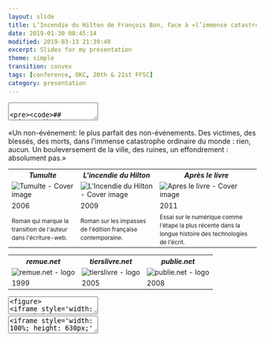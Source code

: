 ```yaml
---
layout: slide
title: L’Incendie du Hilton de François Bon, face à «l’immense catastrophe ordinaire du monde».
date: 2019-01-30 08:45:14
modified: 2019-03-13 21:39:40
excerpt: Slides for my presentation   
theme: simple
transition: convex
tags: [conference, OKC, 20th & 21st FFSC]
category: presentation
---
```




<!-- 1. Title  -->
<section data-markdown>
  <textarea data-template>

    ## _L’Incendie du Hilton_ de François Bon: Face à «l’immense catastrophe ordinaire du monde».

    - - - 
    Spyridon Simotas | PhD Candidate | @ss4ws</p>
    University of Virginia</p>
  </textarea>
</section>

<!-- SLIDE 1 (non-événement) -->

<section data-markdown>

«Un non-événement: le plus parfait des non-événements. Des victimes, des blessés, des morts, dans l’immense catastrophe ordinaire du monde : rien, aucun. Un bouleversement de la ville, des ruines, un effondrement : absolument pas.»

</section>



<!-- SLIDE 2  -->
<section>

<!-- Les livres -->
<section>

<table style="width:100%;" >
  <tr>
    <th><em>Tumulte</em></th>
    <th><em>L'incendie du Hilton</em></th> 
    <th><em>Après le livre</em></th>
  </tr>
  <tr>
    <td><img src="https://www.fayard.fr/sites/default/files/styles/couv_livre/public/images/livres/couv/9782213629902-T.jpg?itok=bbwfYqpf" style="max-width:300px;" alt="Tumulte - Cover image"></td>
    <td><img src="https://www.albin-michel.fr/file/image/aGFuZGxlcj1maXQmd2lkdGg9MzEw/ppm_medias__image__2009__9782226193902-x.jpg" style="max-width:300px;" alt="L'Incendie du Hilton - Cover image"></td>
    <td><img src="http://ref.lamartinieregroupe.com/media/9782021055344/grande/105534_couverture_Hres_0.jpg" style="max-width:300px;" alt="Apres le livre - Cover image"></td>
  </tr>
  <tr>
    <td>2006</td>
    <td>2009</td>
    <td>2011</td>
  </tr>

<tr>
    <td><small>Roman qui marque la transition de l'auteur dans l'écriture-web.</small></td>
    <td><small>Roman sur les impasses de l'édition française contemporaine.</small></td>
    <td><small>Essai sur le numérique comme l'étape la plus récente dans la longue histoire des technologies de l'écrit.</small></td>
</tr> 
  
</table>
</section>

<!-- Les sites  -->
<section>

<table style="width:100%;" >
  <tr>
    <th><em>remue.net</em></th>
    <th><em>tierslivre.net</em></th> 
    <th><em>publie.net</em></th>
  </tr>
  <tr>
    <td><img src="https://upload.wikimedia.org/wikipedia/commons/f/fc/Remue-net-logo-2016.png" style="max-width:400px;" alt="remue.net - logo"></td>
    <td><img src="http://www.tierslivre.net/bandeau/bandeau.jpg" style="max-width:400px;" alt="tierslivre - logo"></td>
    <td><img src="https://img.uscri.be/ath/fe09ed686dbaf14170ebee56f752c68dcc9d07d9.jpg" style="max-width:400px;" alt="publie.net - logo"></td>
  </tr>
  <tr>
    <td>1999</td>
    <td>2005</td>
    <td>2008</td>
  </tr>
  
</table>

</section>

</section>

<!-- SLIDE 3 (blog post nuits brulantes) -->
<section data-markdown>
	<textarea data-template>
<figure>
<iframe style='width: 100%; height: 630px;' src='https://web.archive.org/web/20081216031529/http://www.tierslivre.net/krnk/spip.php?article539'></iframe>
<figcaption><small>Restitution de la page originale via Wayback Machine</small></figcaption> 
</figure>
  </textarea>
</section>

<!-- SLIDE 4 (Symptômes de ruines) -->
<section data-markdown>
  <script type="text/template">
    ### Symptômes de ruines
    - - - 
    «J’habite pour toujours un bâtiment qui va crouler, un bâtiment travaillé par une maladie secrète. [...]» <!-- .element: class="fragment" data-fragment-index="1" --> 
    - - - 
    «Comment avertir les gens, les nations ? Avertissons à l’oreille les plus intelligents.» <!-- .element: class="fragment" data-fragment-index="2" -->
  </script>
</section>


<!-- SLIDE 5 (Kafka) -->
<section data-markdown>
  <script type="text/template">
    ### L'Amérique <!-- .element: class="fragment" data-fragment-index="1" -->
    - - -
    «La logique même de Kafka.»
    - - - 
    «Tout un livre dans un seul hôtel. Toute la loi du monde recomposée dans un couloir d’hôtel et agglutinant à lui comme tout le négatif de la ville.» <!-- .element: class="fragment" data-fragment-index="2" -->
  </script>
</section>

<!-- SLIDE 6 vieil écrivain pt. 1 -->
<section data-markdown>
  <script type="text/template">
    «Cet écrivain si connu (mais qui, s’accrochant à moi, ne m’avait semblé qu’un vieillard fatigué et perdu)»
    - - - 
    «Un écrivain, quand il vieillit et qu’on lui rend hommage parce qu’il est vieux, devient tous les écrivains» <!-- .element: class="fragment" data-fragment-index="1" --> 
    - - - 
    «Franchement, m’avait dit mon vieil écrivain […] faire un livre avec ça ? [...] quelques bourgeois qu’on dérange, et attendent à quelques centaines de mètres qu’on les autorise à réintégrer leurs chambres climatisées, ou reprendre leur ordinateur pour se vanter par wifi de leurs aventures ?» [...]«Il avait pris connaissance tout récemment, après ce voyage, de mes activités sur Internet : 'Franchement tu y crois, à ces idioties-là…'» <!-- .element: class="fragment" data-fragment-index="2" -->

  </script>
</section>


<!-- SLIDE 7 vieil écrivain pt. 2 -->
<section data-markdown>
  <script type="text/template">
    «Mon vieil écrivain célèbre, qui probablement ne m’aurait jamais parlé en conditions ordinaires, que j’avais trouvé errant, vieux pull et veston sur ses vêtements de nuit»
    - - - 
    «ce vieil auteur que j’ai remorqué au Tim Hortons» <!-- .element: class="fragment" data-fragment-index="1" -->
    - - - 
    «‘Temps de menace…’, avait-il presque silencieusement proféré, ne parlant qu’à lui seul et sans savoir si ça ne concernait que notre situation à cet instant, le Hilton, les livres ou tout l'ensemble.» <!-- .element: class="fragment" data-fragment-index="2" -->

  </script>
</section>

    
<!-- SLIDE 8 ordinateur vs cahier -->
<section data-markdown>
  <script type="text/template">
    «J’ai toujours accumulé les carnets, les cahiers, […] surtout lorsque, comme ici, c’est découvrir une ville étrangère. Mais période bien finie […] que le souvenir d’une ville ou d’un pays puisse se traduire par l’épaisseur d’un carnet à écrire […].»
    - - - 
    «L’écriture bien plus puissante que l’image –qu’aurait photographié, cette nuit-là, un vrai photographe ? Des gens prenaient des clichés avec leurs téléphones portables : tout le monde a un téléphone portable.» <!-- .element: class="fragment" data-fragment-index="1" -->
    - - - 
    «J’ai toujours travaillé en double, avançant à la fois le livre et son projet.» <!-- .element: class="fragment" data-fragment-index="2" -->
  </script>
</section>

<!-- SLIDE 9 Couples d'opposition recap -->
<section data-markdown>
  <script type="text/template">
    ### Couples d'opposition 
    - vieil écrivain / nouveau monde <!-- .element: class="fragment" data-fragment-index="1" -->
    - méthode carnet / méthode ordinateur <!-- .element: class="fragment" data-fragment-index="2" -->
    - ville // livre <!-- .element: class="fragment" data-fragment-index="3" -->
  </script>
</section>

<!-- SLIDE 10 Lexicométrie ville vs livre -->
<section data-markdown>
	<textarea data-template>
<iframe style='width: 100%; height: 630px;' src='//voyant-tools.org/tool/Trends/?view=Trends&query=ville&query=livre&mode=document&corpus=5c8c5d0546ec0192c8a0472e68a5482f'></iframe>
  </textarea>
</section>

<!-- SLIDE 11 Homogénéisation par le marché  -->
<section data-markdown>
  <script type="text/template">
    ### Le marché globalisé 
    - - - 
    «La ville on ne la nomme pas […] tout cela glisse à la surface égale du monde.» <!-- .element: class="fragment" data-fragment-index="1" -->
    - - - 
    «[...] pour y trouver ces mêmes enseignes [...] notre lèpre occidentale, infiniment extensible.» <!-- .element: class="fragment" data-fragment-index="2" -->
    - - - 
    «mot qu'ils voulaient à tout prix qu'il s'applique à ce qui était livre, édition, librairie.» <!-- .element: class="fragment" data-fragment-index="3" -->
    - - - 
    «une véritable usine à gaz» (Bessard-Banquy 2012) <!-- .element: class="fragment" data-fragment-index="4" -->
    - - - 
    «Regardez comme on a fait toutes ces années: des centaines de livres qui paraissent en même temps, et tous se ressemblant, et puis trois ou quatre d’entre eux qui décrochent la timbale et permettent au système de s’entretenir.» <!-- .element: class="fragment" data-fragment-index="5" -->
     
  </script>
</section>

<!-- SLIDE 12 -->
<section data-markdown>
  <script type="text/template">
    «Les grandes maisons d’édition de notre pays accaparaient comme dans nos propres fêtes du livre le hall principal, [...] elles occupaient la vue comme elles occupaient le marché, [...] mais quelle étrange impression, à retrouver [...] une simple transposition de ce qu’on aurait trouvé dans nos fêtes du livre régionales.»  
  </script>
</section>

<!-- SLIDE 13 -->
<section data-markdown>
  <script type="text/template">
    ### Adaptation et survie 

     ![Jouez au blog](assets/img/2019/03/JOUEZ_BLOG.jpg) <!-- .element: class="fragment" data-fragment-index="1" -->
  </script>
</section>